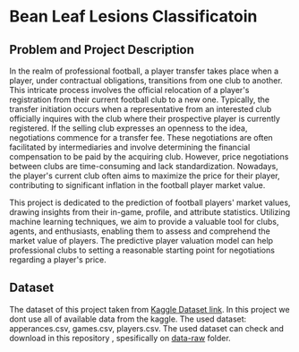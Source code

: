# Bean Leaf Lesions Classificatoin
## Problem and Project Description
In the realm of professional football, a player transfer takes place when a player, under contractual obligations, transitions from one club to another. This intricate process involves the official relocation of a player's registration from their current football club to a new one. Typically, the transfer initiation occurs when a representative from an interested club officially inquires with the club where their prospective player is currently registered. If the selling club expresses an openness to the idea, negotiations commence for a transfer fee. These negotiations are often facilitated by intermediaries and involve determining the financial compensation to be paid by the acquiring club. However, price negotiations between clubs are time-consuming and lack standardization. Nowadays, the player's current club often aims to maximize the price for their player, contributing to significant inflation in the football player market value.

This project is dedicated to the prediction of football players' market values, drawing insights from their in-game, profile, and attribute statistics. Utilizing machine learning techniques, we aim to provide a valuable tool for clubs, agents, and enthusiasts, enabling them to assess and comprehend the market value of players. The predictive player valuation model can help professional clubs to setting a reasonable starting point for negotiations regarding a player's price.

## Dataset
The dataset of this project taken from [Kaggle Dataset link](https://www.kaggle.com/datasets/davidcariboo/player-scores). In this project we dont use all of available data from the kaggle. The used dataset: apperances.csv, games.csv, players.csv. The used dataset can check and download in this repository , spesifically on [data-raw](./data-raw) folder.
